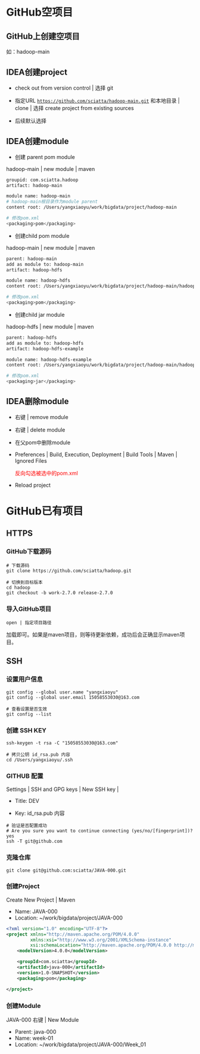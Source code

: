 # GitHub空项目

## GitHub上创建空项目

如：hadoop-main



## IDEA创建project

- check out from version control | 选择 git

- 指定URL [`https://github.com/sciatta/hadoop-main.git`](https://github.com/sciatta/hadoop-main.git) 和本地目录 | clone | 选择 create project from existing sources

- 后续默认选择




## IDEA创建module

- 创建 parent pom module

hadoop-main | new module | maven

```bash
groupid: com.sciatta.hadoop
artifact: hadoop-main

module name: hadoop-main
# hadoop-main根目录作为module parent
content root: /Users/yangxiaoyu/work/bigdata/project/hadoop-main

# 修改pom.xml
<packaging>pom</packaging>
```



- 创建child pom module

hadoop-main | new module | maven

```bash
parent: hadoop-main
add as module to: hadoop-main
artifact: hadoop-hdfs

module name: hadoop-hdfs
content root: /Users/yangxiaoyu/work/bigdata/project/hadoop-main/hadoop-hdfs

# 修改pom.xml
<packaging>pom</packaging>
```



- 创建child jar module

hadoop-hdfs | new module | maven

```bash
parent: hadoop-hdfs
add as module to: hadoop-hdfs
artifact: hadoop-hdfs-example

module name: hadoop-hdfs-example
content root: /Users/yangxiaoyu/work/bigdata/project/hadoop-main/hadoop-hdfs/hadoop-hdfs-example

# 修改pom.xml
<packaging>jar</packaging>
```



## IDEA删除module

- 右键 | remove module

- 右键 | delete module

- 在父pom中删除module

- Preferences | Build, Execution, Deployment | Build Tools | Maven | Ignored Files

  <font color=red>反向勾选被选中的pom.xml</font>

- Reload project



# GitHub已有项目

## HTTPS

### GitHub下载源码

```shell
# 下载源码
git clone https://github.com/sciatta/hadoop.git

# 切换到目标版本
cd hadoop
git checkout -b work-2.7.0 release-2.7.0
```

### 导入GitHub项目

`open | 指定项目路径`

加载即可。如果是maven项目，则等待更新依赖，成功后会正确显示maven项目。



## SSH

### 设置用户信息

```shell
git config --global user.name "yangxiaoyu"
git config --global user.email 15058553030@163.com

# 查看设置是否生效
git config --list
```



### 创建 SSH KEY

```shell
ssh-keygen -t rsa -C "15058553030@163.com"

# 拷贝公钥 id_rsa.pub 内容
cd /Users/yangxiaoyu/.ssh
```



### GITHUB 配置

Settings | SSH and GPG keys | New SSH key | 

- Title: DEV

- Key: id_rsa.pub 内容

```shell
# 验证是否配置成功
# Are you sure you want to continue connecting (yes/no/[fingerprint])? yes
ssh -T git@github.com
```



### 克隆仓库

```shell
git clone git@github.com:sciatta/JAVA-000.git
```



### 创建Project

Create New Project | Maven

- Name: JAVA-000
- Location: ~/work/bigdata/project/JAVA-000

```xml
<?xml version="1.0" encoding="UTF-8"?>
<project xmlns="http://maven.apache.org/POM/4.0.0"
         xmlns:xsi="http://www.w3.org/2001/XMLSchema-instance"
         xsi:schemaLocation="http://maven.apache.org/POM/4.0.0 http://maven.apache.org/xsd/maven-4.0.0.xsd">
    <modelVersion>4.0.0</modelVersion>

    <groupId>com.sciatta</groupId>
    <artifactId>java-000</artifactId>
    <version>1.0-SNAPSHOT</version>
    <packaging>pom</packaging>

</project>
```



### 创建Module

 JAVA-000 右键 | New Module

- Parent: java-000
- Name: week-01
- Location: ~/work/bigdata/project/JAVA-000/Week_01

